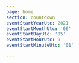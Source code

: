 ```yaml
---
page: home
section: countdown
eventStartYearUtc: 2021
eventStartMonthUtc: '06'
eventStartDayUtc: '05'
eventStartHourUtc: 9
eventStartMinuteUtc: '01'

---
```

